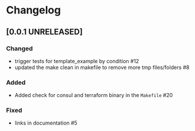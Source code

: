 # Changelog

## [0.0.1 UNRELEASED]


### Changed

- trigger tests for template_example by condition #12
- updated the make clean in makefile to remove more tmp files/folders #8

### Added

- Added check for consul and terraform binary in the `Makefile` #20

### Fixed

- links in documentation #5
